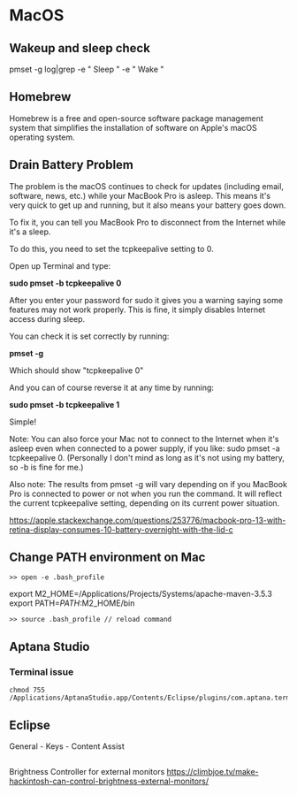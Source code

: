 # MacOS

## Wakeup and sleep check
pmset -g log|grep -e " Sleep  " -e " Wake  "

## Homebrew
Homebrew is a free and open-source software package management system that simplifies the installation of software on Apple's macOS operating system.

## Drain Battery Problem
The problem is the macOS continues to check for updates (including email, software, news, etc.) while your MacBook Pro is asleep. This means it's very quick to get up and running, but it also means your battery goes down.

To fix it, you can tell you MacBook Pro to disconnect from the Internet while it's a sleep.

To do this, you need to set the tcpkeepalive setting to 0.

Open up Terminal and type:

**sudo pmset -b tcpkeepalive 0**

After you enter your password for sudo it gives you a warning saying some features may not work properly. This is fine, it simply disables Internet access during sleep.

You can check it is set correctly by running:

**pmset -g**

Which should show "tcpkeepalive 0"

And you can of course reverse it at any time by running:

**sudo pmset -b tcpkeepalive 1**

Simple!

Note: You can also force your Mac not to connect to the Internet when it's asleep even when connected to a power supply, if you like: sudo pmset -a tcpkeepalive 0. (Personally I don't mind as long as it's not using my battery, so -b is fine for me.)

Also note: The results from pmset -g will vary depending on if you MacBook Pro is connected to power or not when you run the command. It will reflect the current tcpkeepalive setting, depending on its current power situation.

https://apple.stackexchange.com/questions/253776/macbook-pro-13-with-retina-display-consumes-10-battery-overnight-with-the-lid-c



## Change PATH environment on Mac

```
>> open -e .bash_profile
```

export M2_HOME=/Applications/Projects/Systems/apache-maven-3.5.3
export PATH=$PATH:$M2_HOME/bin

```
>> source .bash_profile // reload command
```

## Aptana Studio
### Terminal issue
```
chmod 755 /Applications/AptanaStudio.app/Contents/Eclipse/plugins/com.aptana.terminal_3.0.0.201802081530/os/macosx/redtty
```


## Eclipse
General - Keys - Content Assist 


##
Brightness Controller for external monitors
https://climbjoe.tv/make-hackintosh-can-control-brightness-external-monitors/
